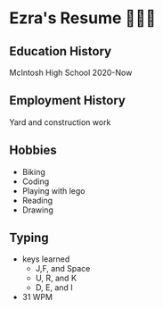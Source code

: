 # Ezra's Resume 🤯🤯😱

## Education History
McIntosh High School 2020-Now

## Employment History
Yard and construction work

## Hobbies
- Biking
- Coding
- Playing with lego
- Reading
- Drawing

## Typing
- keys learned
  - J,F, and Space
  - U, R, and K
  - D, E, and I
- 31 WPM
